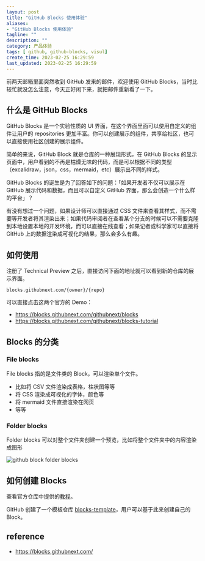```yaml
---
layout: post
title: "GitHub Blocks 使用体验"
aliases:
- "GitHub Blocks 使用体验"
tagline: ""
description: ""
category: 产品体验
tags: [ github, github-blocks, visul]
create_time: 2023-02-25 16:29:59
last_updated: 2023-02-25 16:29:59
---
```


前两天邮箱里面突然收到 GitHub 发来的邮件，欢迎使用 GitHub Blocks，当时比较忙就没怎么注意，今天正好闲下来，就把邮件重新看了一下。

## 什么是 GitHub Blocks

GitHub Blocks 是一个实验性质的 UI 界面，在这个界面里面可以使用自定义的组件让用户的 repositories 更加丰富。你可以创建展示的组件，共享给社区，也可以直接使用社区创建的展示组件。

简单的来说，GitHub Block 就是仓库的一种展现形式，在 GitHub Blocks 的显示页面中，用户看到的不再是枯燥无味的代码，而是可以根据不同的类型（excalidraw，json，css，mermaid，etc）展示出不同的样式。

GitHub Blocks 的诞生是为了回答如下的问题：「如果开发者不仅可以展示在 GitHub 展示代码和数据，而且可以自定义 GitHub 界面，那么会创造一个什么样的平台」？

有没有想过一个问题，如果设计师可以直接通过 CSS 文件来查看其样式，而不需要等开发者将其渲染出来；如果代码审阅者在查看某个分支的时候可以不需要克隆到本地设置本地的开发环境，而可以直接在线查看；如果记者或科学家可以直接将 GitHub 上的数据渲染成可视化的结果，那么会多么有趣。

## 如何使用

注册了 Technical Preview 之后，直接访问下面的地址就可以看到新的仓库的展示界面。

```
blocks.githubnext.com/{owner}/{repo}
```

可以直接点击这两个官方的 Demo：

- <https://blocks.githubnext.com/githubnext/blocks>
- <https://blocks.githubnext.com/githubnext/blocks-tutorial>

## Blocks 的分类

### File blocks

File blocks 指的是文件类的 Block，可以渲染单个文件。

- 比如将 CSV 文件渲染成表格，柱状图等等
- 将 CSS 渲染成可视化的字体，颜色等
- 将 mermaid 文件直接渲染在网页
- 等等

### Folder blocks

Folder blocks 可以对整个文件夹创建一个预览，比如将整个文件夹中的内容渲染成图形

![github block folder blocks](https://photo.einverne.info/images/2023/02/25/k5rM.png)

## 如何创建 Blocks

查看官方仓库中提供的[教程](https://github.com/githubnext/blocks/tree/main/docs/Developing%20blocks)。

GitHub 创建了一个模板仓库 [blocks-template](https://github.com/githubnext/blocks-template)，用户可以基于此来创建自己的 Block。

## reference

- <https://blocks.githubnext.com/>
